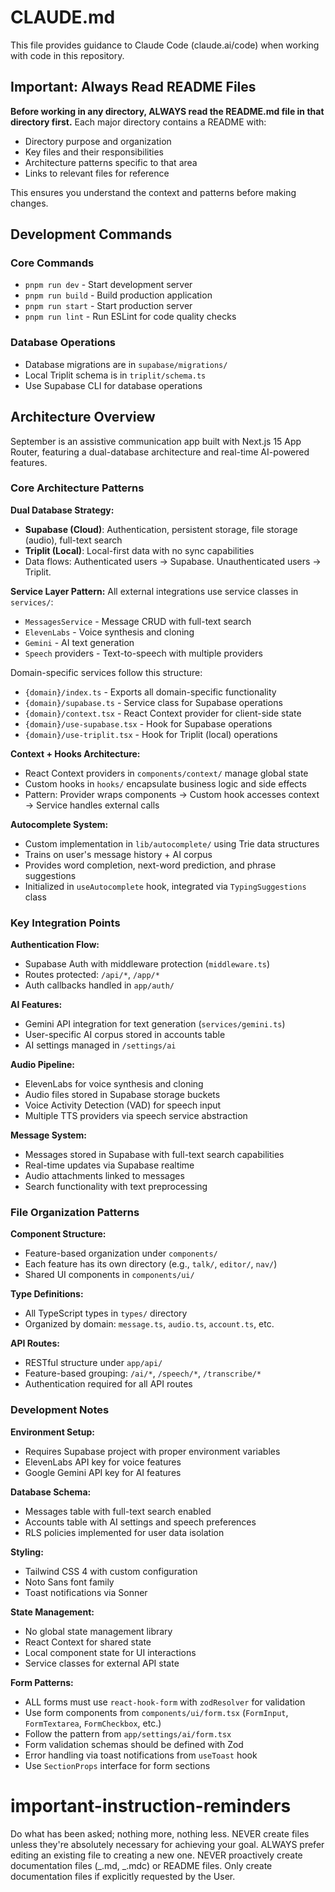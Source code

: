 # CLAUDE.md

This file provides guidance to Claude Code (claude.ai/code) when working with code in this repository.

## Important: Always Read README Files

**Before working in any directory, ALWAYS read the README.md file in that directory first.** Each major directory contains a README with:

- Directory purpose and organization
- Key files and their responsibilities
- Architecture patterns specific to that area
- Links to relevant files for reference

This ensures you understand the context and patterns before making changes.

## Development Commands

### Core Commands

- `pnpm run dev` - Start development server
- `pnpm run build` - Build production application
- `pnpm run start` - Start production server
- `pnpm run lint` - Run ESLint for code quality checks

### Database Operations

- Database migrations are in `supabase/migrations/`
- Local Triplit schema is in `triplit/schema.ts`
- Use Supabase CLI for database operations

## Architecture Overview

September is an assistive communication app built with Next.js 15 App Router, featuring a dual-database architecture and real-time AI-powered features.

### Core Architecture Patterns

**Dual Database Strategy:**

- **Supabase (Cloud)**: Authentication, persistent storage, file storage (audio), full-text search
- **Triplit (Local)**: Local-first data with no sync capabilities
- Data flows: Authenticated users → Supabase. Unauthenticated users → Triplit.

**Service Layer Pattern:**
All external integrations use service classes in `services/`:

- `MessagesService` - Message CRUD with full-text search
- `ElevenLabs` - Voice synthesis and cloning
- `Gemini` - AI text generation
- `Speech` providers - Text-to-speech with multiple providers

Domain-specific services follow this structure:

- `{domain}/index.ts` - Exports all domain-specific functionality
- `{domain}/supabase.ts` - Service class for Supabase operations
- `{domain}/context.tsx` - React Context provider for client-side state
- `{domain}/use-supabase.tsx` - Hook for Supabase operations
- `{domain}/use-triplit.tsx` - Hook for Triplit (local) operations

**Context + Hooks Architecture:**

- React Context providers in `components/context/` manage global state
- Custom hooks in `hooks/` encapsulate business logic and side effects
- Pattern: Provider wraps components → Custom hook accesses context → Service handles external calls

**Autocomplete System:**

- Custom implementation in `lib/autocomplete/` using Trie data structures
- Trains on user's message history + AI corpus
- Provides word completion, next-word prediction, and phrase suggestions
- Initialized in `useAutocomplete` hook, integrated via `TypingSuggestions` class

### Key Integration Points

**Authentication Flow:**

- Supabase Auth with middleware protection (`middleware.ts`)
- Routes protected: `/api/*`, `/app/*`
- Auth callbacks handled in `app/auth/`

**AI Features:**

- Gemini API integration for text generation (`services/gemini.ts`)
- User-specific AI corpus stored in accounts table
- AI settings managed in `/settings/ai`

**Audio Pipeline:**

- ElevenLabs for voice synthesis and cloning
- Audio files stored in Supabase storage buckets
- Voice Activity Detection (VAD) for speech input
- Multiple TTS providers via speech service abstraction

**Message System:**

- Messages stored in Supabase with full-text search capabilities
- Real-time updates via Supabase realtime
- Audio attachments linked to messages
- Search functionality with text preprocessing

### File Organization Patterns

**Component Structure:**

- Feature-based organization under `components/`
- Each feature has its own directory (e.g., `talk/`, `editor/`, `nav/`)
- Shared UI components in `components/ui/`

**Type Definitions:**

- All TypeScript types in `types/` directory
- Organized by domain: `message.ts`, `audio.ts`, `account.ts`, etc.

**API Routes:**

- RESTful structure under `app/api/`
- Feature-based grouping: `/ai/*`, `/speech/*`, `/transcribe/*`
- Authentication required for all API routes

### Development Notes

**Environment Setup:**

- Requires Supabase project with proper environment variables
- ElevenLabs API key for voice features
- Google Gemini API key for AI features

**Database Schema:**

- Messages table with full-text search enabled
- Accounts table with AI settings and speech preferences
- RLS policies implemented for user data isolation

**Styling:**

- Tailwind CSS 4 with custom configuration
- Noto Sans font family
- Toast notifications via Sonner

**State Management:**

- No global state management library
- React Context for shared state
- Local component state for UI interactions
- Service classes for external API state

**Form Patterns:**

- ALL forms must use `react-hook-form` with `zodResolver` for validation
- Use form components from `components/ui/form.tsx` (`FormInput`, `FormTextarea`, `FormCheckbox`, etc.)
- Follow the pattern from `app/settings/ai/form.tsx`
- Form validation schemas should be defined with Zod
- Error handling via toast notifications from `useToast` hook
- Use `SectionProps` interface for form sections

# important-instruction-reminders

Do what has been asked; nothing more, nothing less.
NEVER create files unless they're absolutely necessary for achieving your goal.
ALWAYS prefer editing an existing file to creating a new one.
NEVER proactively create documentation files (_.md, _.mdc) or README files. Only create documentation files if explicitly requested by the User.
